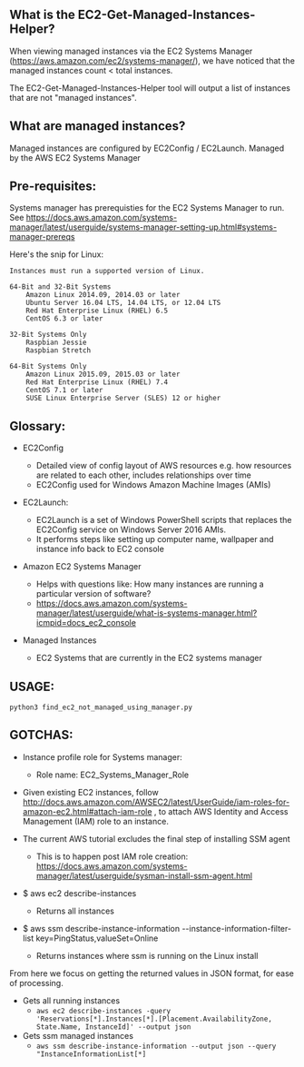## What is the EC2-Get-Managed-Instances-Helper?

When viewing managed instances via the EC2 Systems Manager (https://aws.amazon.com/ec2/systems-manager/), we have noticed that the managed instances count < total instances.

The EC2-Get-Managed-Instances-Helper tool will output a list of instances that are not "managed instances".

## What are managed instances?

Managed instances are configured by EC2Config / EC2Launch. Managed by the AWS EC2 Systems Manager


## Pre-requisites:

Systems manager has prerequisties for the EC2 Systems Manager to run.
See https://docs.aws.amazon.com/systems-manager/latest/userguide/systems-manager-setting-up.html#systems-manager-prereqs

Here's the snip for Linux:

```
Instances must run a supported version of Linux.

64-Bit and 32-Bit Systems
    Amazon Linux 2014.09, 2014.03 or later
    Ubuntu Server 16.04 LTS, 14.04 LTS, or 12.04 LTS
    Red Hat Enterprise Linux (RHEL) 6.5
    CentOS 6.3 or later

32-Bit Systems Only
    Raspbian Jessie
    Raspbian Stretch

64-Bit Systems Only
    Amazon Linux 2015.09, 2015.03 or later
    Red Hat Enterprise Linux (RHEL) 7.4
    CentOS 7.1 or later
    SUSE Linux Enterprise Server (SLES) 12 or higher
```


## Glossary:
- EC2Config
    - Detailed view of config layout of AWS resources e.g. how resources are related to each other, includes relationships over time
    - EC2Config used for Windows Amazon Machine Images (AMIs)

- EC2Launch:
    - EC2Launch is a set of Windows PowerShell scripts that replaces the EC2Config service on Windows Server 2016 AMIs.
    - It performs steps like setting up computer name, wallpaper and instance info back to EC2 console

- Amazon EC2 Systems Manager
    - Helps with questions like: How many instances are running a particular version of software?
    - https://docs.aws.amazon.com/systems-manager/latest/userguide/what-is-systems-manager.html?icmpid=docs_ec2_console

- Managed Instances
    - EC2 Systems that are currently in the EC2 systems manager


## USAGE: 
`python3 find_ec2_not_managed_using_manager.py`

## GOTCHAS:

- Instance profile role for Systems manager:
    - Role name: EC2_Systems_Manager_Role

- Given existing EC2 instances, follow http://docs.aws.amazon.com/AWSEC2/latest/UserGuide/iam-roles-for-amazon-ec2.html#attach-iam-role , to attach AWS Identity and Access Management (IAM) role to an instance.

- The current AWS tutorial excludes the final step of installing SSM agent
    - This is to happen post IAM role creation: https://docs.aws.amazon.com/systems-manager/latest/userguide/sysman-install-ssm-agent.html

- $ aws ec2 describe-instances
    - Returns all instances
- $ aws ssm describe-instance-information --instance-information-filter-list key=PingStatus,valueSet=Online
    - Returns instances where ssm is running on the Linux install

From here we focus on getting the returned values in JSON format, for ease of processing.

- Gets all running instances
    - `aws ec2 describe-instances -query 'Reservations[*].Instances[*].[Placement.AvailabilityZone, State.Name, InstanceId]' --output json 
    `
- Gets ssm managed instances
    - `aws ssm describe-instance-information --output json --query "InstanceInformationList[*]`

